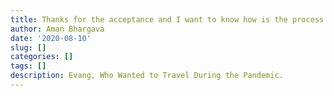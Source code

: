 ```yaml
---
title: Thanks for the acceptance and I want to know how is the process for the traveling and how to start and the ticket you have send to me I want to know much about all Best regards Evang
author: Aman Bhargava
date: '2020-08-10'
slug: []
categories: []
tags: []
description: Evang, Who Wanted to Travel During the Pandemic.
---
```


